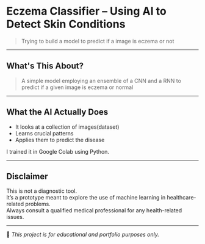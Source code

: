 # Eczema Classifier – Using AI to Detect Skin Conditions

> Trying to build a model to predict if a image is eczema or not

---

## What's This About?
> A simple model employing an ensemble of a CNN and a RNN to predict if a given image is eczema or normal

---

## What the AI Actually Does

- It looks at a collection of images(dataset)
- Learns crucial patterns
- Applies them to predict the disease

I trained it in Google Colab using Python.


---

## Disclaimer

This is not a diagnostic tool.  
It’s a prototype meant to explore the use of machine learning in healthcare-related problems.  
Always consult a qualified medical professional for any health-related issues.

---


🛑 *This project is for educational and portfolio purposes only.*

